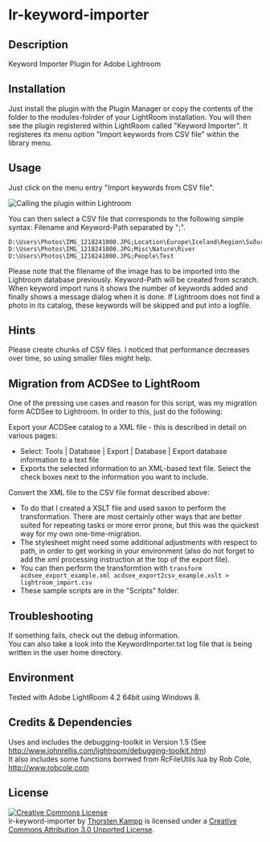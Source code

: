 lr-keyword-importer
===================

Description
-----------
Keyword Importer Plugin for Adobe Lightroom

Installation
------------
Just install the plugin with the Plugin Manager or copy the contents of the folder to the modules-folrder of your LightRoom installation. You will then see the plugin registered within LightRoom called "Keyword Importer". It registeres its menu option "Import keywords from CSV file" within the library menu.

Usage
-----
Just click on the menu entry "Import keywords from CSV file". 

![Calling the plugin within Lightroom](https://raw.github.com/tkampp/lr-keyword-importer/master/Docs/screenshot-lr-1.png "Calling the plugin within Lightroom")

You can then select a CSV file that corresponds to the following simple syntax: Filename and Keyword-Path separated by ";". 

    D:\Users\Photos\IMG_1218241000.JPG;Location\Europe\Iceland\Region\Suðurland\Hengilssvæðið
    D:\Users\Photos\IMG_1218241000.JPG;Misc\Nature\River
    D:\Users\Photos\IMG_1218241000.JPG;People\Test

Please note that the filename of the image has to be imported into the Lightroom database previously. Keyword-Path will be created from scratch.
When keyword import runs it shows the number of keywords added and finally shows a message dialog when it is done.
If Lightroom does not find a photo in its catalog, these keywords will be skipped and put into a logfile.

Hints
-----
Please create chunks of CSV files. I noticed that performance decreases over time, so using smaller files might help.

Migration from ACDSee to LightRoom
----------------------------------
One of the pressing use cases and reason for this script, was my migration form ACDSee to Lightroom. In order to this, just do the following:

Export your ACDSee catalog to a XML file - this is described in detail on various pages:
* Select: Tools | Database | Export | Database | Export database information to a text file
* Exports the selected information to an XML-based text file. Select the check boxes next to the information you want to include.

Convert the XML file to the CSV file format described above:
* To do that I created a XSLT file and used saxon to perform the transformation. There are most certainly other ways that are better suited for repeating tasks or more error prone, but this was the quickest way for my own one-time-migration.
* The stylesheet might need some additional adjustments with respect to path, in order to get working in your environment (also do not forget to add the xml processing instruction at the top of the export file). 
* You can then perform the transformtion with <code>transform acdsee_export_example.xml acdsee_export2csv_example.xslt > lightroom_import.csv</code>
* These sample scripts are in the "Scripts" folder.

Troubleshooting
---------------
If something fails, check out the debug information.  
You can also take a look into the KeywordImporter.txt log file that is being written in the user home directory.

Environment
-----------
Tested with Adobe LightRoom 4.2 64bit using Windows 8.

Credits & Dependencies
----------------------
Uses and includes the debugging-toolkit in Version 1.5 (See http://www.johnrellis.com/lightroom/debugging-toolkit.htm)  
It also includes some functions borrwed from RcFileUtils.lua by Rob Cole, http://www.robcole.com 

License
-------
<div class="special">
<a rel="license" href="http://creativecommons.org/licenses/by/3.0/deed.en_US"><img alt="Creative Commons License" style="border-width:0" src="http://i.creativecommons.org/l/by/3.0/88x31.png" /></a><br /><span xmlns:dct="http://purl.org/dc/terms/" property="dct:title">lr-keyword-importer</span> by <a xmlns:cc="http://creativecommons.org/ns#" href="https://github.com/tkampp" property="cc:attributionName" rel="cc:attributionURL">Thorsten Kampp</a> is licensed under a <a rel="license" href="http://creativecommons.org/licenses/by/3.0/deed.en_US">Creative Commons Attribution 3.0 Unported License</a>.
</div>

